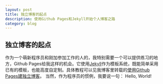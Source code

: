 ```yaml
---
layout: post
title: 独立博客的起点
description: 使用Github Pages和Jekyll开始个人博客之路
category: blog
---
```


## 独立博客的起点

作为一个萌新程序员和刚加参加工作的人的，我特别需要一个可以提供练习的地方，Github Pages给我这样的机会。它使用[Jekyll][]作为模板系统，既能简单采用已有的模板，也能高度自定制。具体教程可以见我博客里转载的[使用Github Pages建独立博客][]。
当然，作为程序员的惯例，我要说一句：
	Hello, World!

[Jekyll]:   https://github.com/mojombo/jekyll "Jekyll"
[使用Github Pages建独立博客]:  https://piccus.github.io/github-pages "使用Github Pages建独立博客"